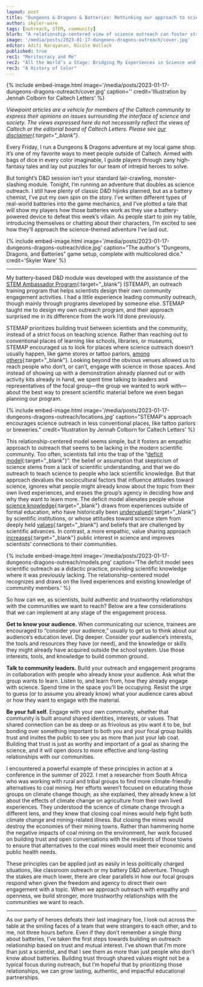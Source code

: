 ```yaml
---
layout: post
title: "Dungeons & Dragons & Batteries: Rethinking our approach to science outreach"
author: skyler-ware
tags: [outreach, STEM, community]
blurb: "A relationship-centered view of science outreach can foster stronger connections between scientists and their communities"
image: '/media/posts/2023-01-17-dungeons-dragons-outreach/cover.jpg'
editor: Aditi Narayanan, Nicole Wallack
published: true
rec1: "Meritocracy and Me"
rec2: "All the World’s a Stage: Bridging My Experiences in Science and Music"
rec3: "A History of Color"
---
```


{% include embed-image.html image='/media/posts/2023-01-17-dungeons-dragons-outreach/cover.jpg' caption='' credit='Illustration by Jennah Colborn for Caltech Letters' %}

*Viewpoint articles are a vehicle for members of the Caltech community to express their opinions on issues surrounding the interface of science and society. The views expressed here do not necessarily reflect the views of Caltech or the editorial board of Caltech Letters. Please see [our disclaimer](https://caltechletters.org/disclaimer/){:target="_blank"}.*


<span class="first-letter">E</span>very Friday, I run a Dungeons & Dragons adventure at my local game shop. It’s one of my favorite ways to meet people outside of Caltech. Armed with bags of dice in every color imaginable, I guide players through zany high-fantasy tales and lay out puzzles for our team of intrepid heroes to solve.

But tonight’s D&D session isn’t your standard lair-crawling, monster-slashing module. Tonight, I’m running an adventure that doubles as science outreach. I still have plenty of classic D&D hijinks planned, but as a battery chemist, I’ve put my own spin on the story. I’ve written different types of real-world batteries into the game mechanics, and I’ve plotted a tale that will show my players how those batteries work as they use a battery-powered device to defeat this week’s villain. As people start to join my table, introducing themselves or chatting about their characters, I’m excited to see how they’ll approach the science-themed adventure I’ve laid out.

{% include embed-image.html image='/media/posts/2023-01-17-dungeons-dragons-outreach/dice.jpg' caption="The author's &ldquo;Dungeons, Dragons, and Batteries&rdquo; game setup, complete with multicolored dice." credit='Skyler Ware' %}

***

My battery-based D&D module was developed with the assistance of the [STEM Ambassador Program](https://stemap.org/){:target="_blank"} (STEMAP), an outreach training program that helps scientists design their own community engagement activities. I had a little experience leading community outreach, though mainly through programs developed by someone else. STEMAP taught me to design my own outreach program, and their approach surprised me in its difference from the work I’d done previously.

STEMAP prioritizes building trust between scientists and the community, instead of a strict focus on teaching science. Rather than reaching out to conventional places of learning like schools, libraries, or museums, STEMAP encouraged us to look for places where science outreach doesn’t usually happen, like game stores or tattoo parlors, [among others](https://stemap.org/engagement-activities/){:target="_blank"}. Looking beyond the obvious venues allowed us to reach people who don’t, or can’t, engage with science in those spaces. And instead of showing up with a demonstration already planned out or with activity kits already in hand, we spent time talking to leaders and representatives of the focal group—the group we wanted to work with—about the best way to present scientific material before we even began planning our program.

{% include embed-image.html image='/media/posts/2023-01-17-dungeons-dragons-outreach/locations.jpg' caption="STEMAP's approach encourages science outreach in less conventional places, like tattoo parlors or breweries." credit='Illustration by Jennah Colborn for Caltech Letters' %}

This relationship-centered model seems simple, but it fosters an empathic approach to outreach that seems to be lacking in the modern scientific community. Too often, scientists fall into the trap of the “[deficit model](https://smallpondscience.com/2020/01/18/the-deficit-model-of-science-communication/){:target="_blank"}”: the belief or assumption that skepticism of science stems from a lack of scientific understanding, and that we do outreach to teach science to people who lack scientific knowledge. But that approach devalues the sociocultural factors that influence attitudes toward science, ignores what people might already know about the topic from their own lived experiences, and erases the group’s agency in deciding how and why they want to learn more. The deficit model alienates people whose [science knowledge](https://www.macleans.ca/society/how-western-science-is-finally-catching-up-to-indigenous-knowledge/){:target="_blank"} draws from experiences outside of formal education, who have historically been [undervalued](https://www.healthline.com/health-news/how-racism-in-healthcare-has-led-to-vaccine-hesitancy){:target="_blank"} by scientific institutions, or whose attitudes toward science stem from deeply held [values](https://www.sierraclub.org/sierra/2021-4-fall/feature/nimby-threat-renewable-energy){:target="_blank"} and beliefs that are challenged by scientific advances. In contrast, a more empathic, value sharing approach [increases](https://academic.oup.com/bioscience/article/69/4/305/5369893){:target="_blank"} public interest in science and improves scientists’ connections to their communities.

{% include embed-image.html image='/media/posts/2023-01-17-dungeons-dragons-outreach/models.png' caption='The deficit model sees scientific outreach as a didactic practice, providing scientific knowledge where it was previously lacking. The relationship-centered model recognizes and draws on the lived experiences and existing knowledge of community members.' %}

So how can we, as scientists, build authentic and trustworthy relationships with the communities we want to reach? Below are a few considerations that we can implement at any stage of the engagement process.

**Get to know your audience.** When communicating our science, trainees are encouraged to “consider your audience,” usually to get us to think about our audience’s education level. Dig deeper. Consider your audience’s interests, the tools and resources they have (or need), and the knowledge or skills they might already have acquired outside the school system. Use those interests, tools, and knowledge to build common ground.

**Talk to community leaders.** Build your outreach and engagement programs in collaboration with people who already know your audience. Ask what the group wants to learn. Listen to, and learn from, how they already engage with science. Spend time in the space you’ll be occupying. Resist the urge to guess (or to assume you already know) what your audience cares about or how they want to engage with the material.

**Be your full self.** Engage with your own community, whether that community is built around shared identities, interests, or values. That shared connection can be as deep or as frivolous as you want it to be, but bonding over something important to both you and your focal group builds trust and invites the public to see you as more than just your lab coat. Building that trust is just as worthy and important of a goal as sharing the science, and it will open doors to more effective and long-lasting relationships with our communities.

I encountered a powerful example of these principles in action at a conference in the summer of 2022. I met a researcher from South Africa who was working with rural and tribal groups to find more climate-friendly alternatives to coal mining. Her efforts weren’t focused on educating those groups on climate change though; as she explained, they already knew a lot about the effects of climate change on agriculture from their own lived experiences. They understood the science of climate change through a different lens, and they knew that closing coal mines would help fight both climate change and mining-related illness. But closing the mines would destroy the economies of their mining towns. Rather than hammering home the negative impacts of coal mining on the environment, her work focused on building trust and open conversations with the residents of those towns to ensure that alternatives to the coal mines would meet their economic and public health needs.

These principles can be applied just as easily in less politically charged situations, like classroom outreach or my battery D&D adventure. Though the stakes are much lower, there are clear parallels in how our focal groups respond when given the freedom and agency to direct their own engagement with a topic. When we approach outreach with empathy and openness, we build stronger, more trustworthy relationships with the communities we want to reach.

***

As our party of heroes defeats their last imaginary foe, I look out across the table at the smiling faces of a team that were strangers to each other, and to me, not three hours before. Even if they don’t remember a single thing about batteries, I’ve taken the first steps towards building an outreach relationship based on trust and mutual interest. I’ve shown that I’m more than just a scientist, and that I see them as more than just people who don’t know about batteries. Building trust through shared values might not be a typical focus during outreach, but I’m hopeful that by prioritizing those relationships, we can grow lasting, authentic, and impactful educational partnerships.
